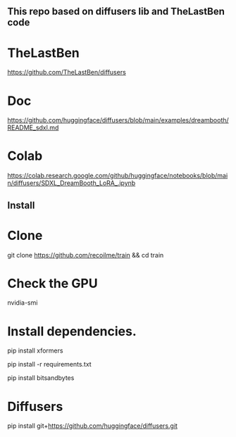 ## This repo based on diffusers lib and TheLastBen code

# TheLastBen
https://github.com/TheLastBen/diffusers

# Doc
https://github.com/huggingface/diffusers/blob/main/examples/dreambooth/README_sdxl.md

# Colab
https://colab.research.google.com/github/huggingface/notebooks/blob/main/diffusers/SDXL_DreamBooth_LoRA_.ipynb

## Install

# Clone
git clone https://github.com/recoilme/train && cd train

# Check the GPU
nvidia-smi

# Install dependencies.
pip install xformers 

pip install -r requirements.txt

pip install bitsandbytes


# Diffusers
pip install git+https://github.com/huggingface/diffusers.git 